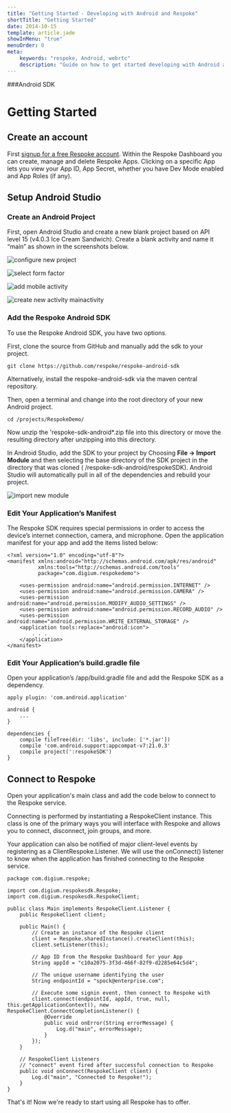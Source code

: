 ```yaml
---
title: "Getting Started - Developing with Android and Respoke"
shortTitle: "Getting Started"
date: 2014-10-15
template: article.jade
showInMenu: "true"
menuOrder: 0
meta:
    keywords: "respoke, Android, webrtc"
    description: "Guide on how to get started developing with Android and Respoke."
---
```


###Android SDK
# Getting Started

## Create an account

First [signup for a free Respoke account](https://portal.respoke.io/#/signup). Within the Respoke Dashboard you can create, manage and delete Respoke Apps. Clicking on a specific App lets you view your App ID, App Secret, whether you have Dev Mode enabled and App Roles (if any).

## Setup Android Studio

### Create an Android Project

First, open Android Studio and create a new blank project based on API level 15 (v4.0.3 Ice Cream Sandwich). Create a blank activity and name it “main” as shown in the screenshots below.

![configure new project](../../images/android-sdk/configure-new-project.png)

![select form factor](../../images/android-sdk/select-form-factor.png)

![add mobile activity](../../images/android-sdk/add-mobile-activity.png)

![create new activity mainactivity](../../images/android-sdk/create-new-activity-mainactivity.png)

### Add the Respoke Android SDK

To use the Respoke Android SDK, you have two options.

First, clone the source from GitHub and manually add the sdk to your project.
    
    git clone https://github.com/respoke/respoke-android-sdk
    
Alternatively, install the respoke-android-sdk via the maven central repository.

Then, open a terminal and change into the root directory of your new Android project.

    cd /projects/RespokeDemo/
    
Now unzip the 'respoke-sdk-android*.zip file into this directory or move the resulting directory after unzipping into this directory.

In Android Studio, add the SDK to your project by Choosing **File -> Import Module** and then selecting the base directory of the SDK project in the directory that was cloned ( /respoke-sdk-android/respokeSDK). Android Studio will automatically pull in all of the dependencies and rebuild your project.

![import new module](../../images/android-sdk/import-new-module.png)

### Edit Your Application’s Manifest

The Respoke SDK requires special permissions in order to access the device’s internet connection, camera, and microphone. Open the application manifest for your app and add the items listed below:

```
<?xml version="1.0" encoding="utf-8"?>
<manifest xmlns:android="http://schemas.android.com/apk/res/android"
          xmlns:tools="http://schemas.android.com/tools"
          package="com.digium.respokedemo">
    
    <uses-permission android:name="android.permission.INTERNET" />
    <uses-permission android:name="android.permission.CAMERA" />
    <uses-permission android:name="android.permission.MODIFY_AUDIO_SETTINGS" />
    <uses-permission android:name="android.permission.RECORD_AUDIO" />
    <uses-permission android:name="android.permission.WRITE_EXTERNAL_STORAGE" />
    <application tools:replace="android:icon">
        . . .
    </application>
</manifest>
```

### Edit Your Application’s build.gradle file

Open your application’s /app/build.gradle file and add the Respoke SDK as a dependency.

    apply plugin: 'com.android.application'
    
    android {
        ...
    }
    
    dependencies {
        compile fileTree(dir: 'libs', include: ['*.jar'])
        compile 'com.android.support:appcompat-v7:21.0.3'
        compile project(':respokeSDK')
    }

## Connect to Respoke

Open your application's main class and add the code below to connect to the Respoke service. 

Connecting is performed by instantiating a RespokeClient instance. This class is one of the primary ways you will interface with Respoke and allows you to connect, disconnect, join groups, and more. 

Your application can also be notified of major client-level events by registering as a ClientRespoke.Listener. We will use the onConnect() listener to know when the application has finished connecting to the Respoke service.

    package com.digium.respoke;
    
    import com.digium.respokesdk.Respoke;
    import com.digium.respokesdk.RespokeClient;

    public class Main implements RespokeClient.Listener {
        public RespokeClient client;

        public Main() {
            // Create an instance of the Respoke client
            client = Respoke.sharedInstance().createClient(this);
            client.setListener(this);        

            // App ID from the Respoke Dashboard for your App
            String appId = "c10a2075-3f3d-466f-82f9-d2285e64c5d4";  

            // The unique username identifying the user
            String endpointId = "spock@enterprise.com";

            // Execute some signin event, then connect to Respoke with
            client.connect(endpointId, appId, true, null, this.getApplicationContext(), new RespokeClient.ConnectCompletionListener() {
                @Override
                public void onError(String errorMessage) {
                    Log.d("main", errorMessage);
                }
            });   
        }

        // RespokeClient Listeners
        // "connect" event fired after successful connection to Respoke
        public void onConnect(RespokeClient client) {
            Log.d("main", "Connected to Respoke!");
        }
    }

That's it! Now we're ready to start using all Respoke has to offer.


